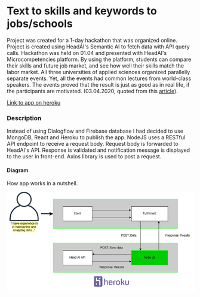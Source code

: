 # Text to skills and keywords to jobs/schools

Project was created for a 1-day hackathon that was organized online.
Project is created using HeadAI's Semantic AI to fetch data with API query calls. Hackathon was
held on 01.04 and presented with HeadAI's Microcompetencies platform. By using the platform, students can compare their skills and future job market, 
and see how well their skills match the labor market. All three universities of applied sciences organized parallelly separate events. Yet, all the events had common lectures from world-class speakers. 
The events proved that the result is just as good as in real life, if the participants are motivated.
(03.04.2020, quoted from this <a href="https://www.3amk.fi/en/2020/04/03/first-virtual-hackathon-succeeded-beyond-expectations/">article</a>). 

<a href="https://headai-text-to-skills-85t5322.herokuapp.com/">Link to app on heroku</a>

### Description
Instead of using Dialogflow and Firebase database I had decided to use MongoDB, React and Heroku to publish the app. 
NodeJS uses a RESTful API endpoint to receive a request body. Request body is forwarded to HeadAI's API. 
Response is validated and notification message is displayed to the user in front-end. Axios library is used to post a request.

#### Diagram
How app works in a nutshell.
<p align = "center">
<img src="readme_images/hackathon_diagram.png" alt="hackathon_diagram" width="600">
</p>
